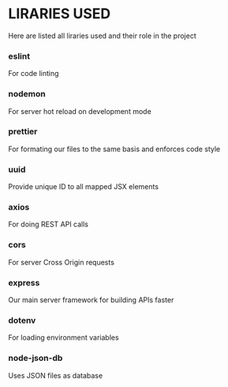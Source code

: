 # LIRARIES USED

Here are listed all liraries used and their role in the project

### eslint

For code linting

### nodemon

For server hot reload on development mode

### prettier

For formating our files to the same basis and enforces code style

### uuid

Provide unique ID to all mapped JSX elements

### axios

For doing REST API calls

### cors

For server Cross Origin requests

### express

Our main server framework for building APIs faster

### dotenv

For loading environment variables

### node-json-db

Uses JSON files as database